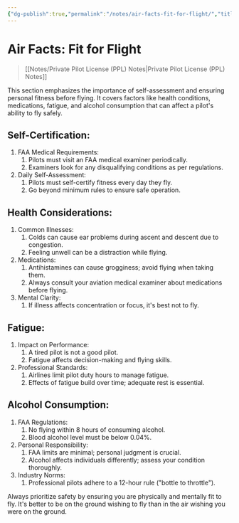 ```yaml
---
{"dg-publish":true,"permalink":"/notes/air-facts-fit-for-flight/","title":"Air Facts: Fit for Flight","tags":["aviation","classnotes"]}
---
```



# Air Facts: Fit for Flight
> [[Notes/Private Pilot License (PPL) Notes\|Private Pilot License (PPL) Notes]]

This section emphasizes the importance of self-assessment and ensuring personal fitness before flying. It covers factors like health conditions, medications, fatigue, and alcohol consumption that can affect a pilot's ability to fly safely.

## Self-Certification:

1. FAA Medical Requirements:
    1. Pilots must visit an FAA medical examiner periodically.
    2. Examiners look for any disqualifying conditions as per regulations.
2. Daily Self-Assessment:
    1. Pilots must self-certify fitness every day they fly.
    2. Go beyond minimum rules to ensure safe operation.

## Health Considerations:

1. Common Illnesses:
    1. Colds can cause ear problems during ascent and descent due to congestion.
    2. Feeling unwell can be a distraction while flying.
2. Medications:
    1. Antihistamines can cause grogginess; avoid flying when taking them.
    2. Always consult your aviation medical examiner about medications before flying.
3. Mental Clarity:
    1. If illness affects concentration or focus, it's best not to fly.

## Fatigue:

1. Impact on Performance:
    1. A tired pilot is not a good pilot.
    2. Fatigue affects decision-making and flying skills.
2. Professional Standards:
    1. Airlines limit pilot duty hours to manage fatigue.
    2. Effects of fatigue build over time; adequate rest is essential.

## Alcohol Consumption:

1. FAA Regulations:
    1. No flying within 8 hours of consuming alcohol.
    2. Blood alcohol level must be below 0.04%.
2. Personal Responsibility:
    1. FAA limits are minimal; personal judgment is crucial.
    2. Alcohol affects individuals differently; assess your condition thoroughly.
3. Industry Norms:
    1. Professional pilots adhere to a 12-hour rule ("bottle to throttle").

Always prioritize safety by ensuring you are physically and mentally fit to fly. It's better to be on the ground wishing to fly than in the air wishing you were on the ground.